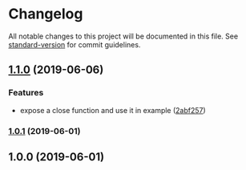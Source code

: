 # Changelog

All notable changes to this project will be documented in this file. See [standard-version](https://github.com/conventional-changelog/standard-version) for commit guidelines.

## [1.1.0](https://github.com/saintedlama/bmp180-sensor/compare/v1.0.1...v1.1.0) (2019-06-06)


### Features

* expose a close function and use it in example ([2abf257](https://github.com/saintedlama/bmp180-sensor/commit/2abf257))



### [1.0.1](https://github.com/saintedlama/bmp180-sensor/compare/v1.0.0...v1.0.1) (2019-06-01)



## 1.0.0 (2019-06-01)
